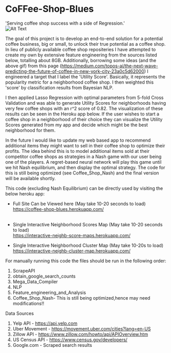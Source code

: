 # CoFFee-Shop-Blues
'Serving coffee shop success with a side of Regression.'<br>
![Alt Text](https://miro.medium.com/max/1000/1*K0wyFSD3tHy8rDy5kd9caw.gif)



The goal of this project is to develop an end-to-end solution for a potential coffee business, big or small, to unlock their true potential as a coffee shop. In lieu of publicly available coffee shop repositeries I have attempted to create my own by extensive feature engineering from the sources listed below, totalling about 8GB. Additionally, borrowing some ideas (and the above gif) from this page (https://medium.com/topos-ai/the-next-wave-predicting-the-future-of-coffee-in-new-york-city-23a0c5d62000) I engineered a target that I label the 'Utility Score'. Basically, it represents the popularity metric for a neighborhood coffee shop. I then weighted this 'score' by classification results from Bayesian NLP.

I then applied Lasso Regression with optimal parameters from 5-fold Cross Validation and was able to generate Utility Scores for neighborhoods having very few coffee shops with an r^2 score of 0.82. The visualization of these results can be seen in the Heroku app below. If the user wishes to start a coffee shop in a neighborhood of their choice they can visualize the Utility Scores generated from my app and decide which might be the best neighborhood for them.

In the future I would like to update my web based app to recommend additional items they might want to sell in their coffee shop to optimize their profits. The idea behind this is to model additional items sold at their competitor coffee shops as strategies in a Nash game with our user being one of the players. A regret-based  neural network will play this game until we hit Nash equilibrium, and then display the optimal strategy. The code for this is still being optimized (see Coffee_Shop_Nash) and the final version will be available shortly.

This code (excluding Nash Equilibrium) can be directly used by visiting the below heroku app:
- Full Site Can be Viewed here (May take 10-20 seconds to load)<br>
  <a href="https://coffee-shop-blues.herokuapp.com/" target="_blank">https://coffee-shop-blues.herokuapp.com/</a><br><br>
  
- Single Interactive Neighborhood Scores Map (May take 10-20 seconds to load)<br>
  https://interactive-neighb-score-maps.herokuapp.com/
- Single Interactive Neighborhood Cluster Map (May take 10-20s to load)<br>
  https://interactive-neighb-cluster-map.herokuapp.com/

For manually running this code the files should be run in the following order:
1) ScrapeAPI
2) obtain_google_search_counts
3) Mega_Data_Compiler
4) NLP
5) Feature_engineering_and_Analysis
6) Coffee_Shop_Nash- This is still being optimized,hence may need modifications!!

Data Sources
1) Yelp API - https://api.yelp.com
2) Uber Movement - https://movement.uber.com/cities?lang=en-US
3) Zillow API - https://www.zillow.com/howto/api/APIOverview.htm
4) US Census API - https://www.census.gov/developers/
5) Google.com - Scraped search results
